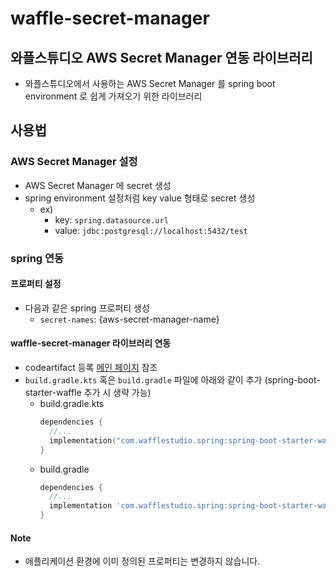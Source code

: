 # waffle-secret-manager
## 와플스튜디오 AWS Secret Manager 연동 라이브러리
- 와플스튜디오에서 사용하는 AWS Secret Manager 를 spring boot environment 로 쉽게 가져오기 위한 라이브러리

## 사용법
### AWS Secret Manager 설정
- AWS Secret Manager 에 secret 생성
- spring environment 설정처럼 key value 형태로 secret 생성
  - ex)
    - key: `spring.datasource.url`
    - value: `jdbc:postgresql://localhost:5432/test`

### spring 연동
#### 프로퍼티 설정
- 다음과 같은 spring 프로퍼티 생성
    - `secret-names`: {aws-secret-manager-name}

#### waffle-secret-manager 라이브러리 연동
- codeartifact 등록 [메인 페이지](../README.md) 참조
- `build.gradle.kts` 혹은 `build.gradle` 파일에 아래와 같이 추가 (spring-boot-starter-waffle 추가 시 생략 가능)
    - build.gradle.kts
      ```kotlin
      dependencies {
        //...
        implementation("com.wafflestudio.spring:spring-boot-starter-waffle-secret-manager:1.0.4")
      }
      ```
    - build.gradle
      ```groovy
      dependencies {
        //...
        implementation 'com.wafflestudio.spring:spring-boot-starter-waffle-secret-manager:1.0.4'
      }
      ```
#### Note
- 애플리케이션 환경에 이미 정의된 프로퍼티는 변경하지 않습니다.
